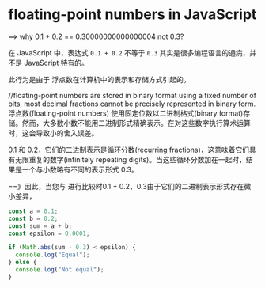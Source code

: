 # floating-point numbers in JavaScript
==> why 0.1 + 0.2 == 0.30000000000000004 not 0.3?

在 JavaScript 中，表达式 `0.1 + 0.2` 不等于 `0.3` 其实是很多编程语言的通病，并不是 JavaScript 特有的。

此行为是由于 浮点数在计算机中的表示和存储方式引起的。

//floating-point numbers are stored in binary format using a fixed number of bits, most decimal fractions cannot be precisely represented in binary form. 
浮点数(floating-point numbers) 使用固定位数以二进制格式(binary format)存储。然而，大多数小数不能用二进制形式精确表示。在对这些数字执行算术运算时，这会导致小的舍入误差。

0.1 和 0.2，它们的二进制表示是循环分数(recurring fractions)，这意味着它们具有无限重复的数字(infinitely repeating digits)。当这些循环分数加在一起时，结果是一个与小数略有不同的表示形式 0.3。

==》因此，当您与 进行比较时0.1 + 0.2，0.3由于它们的二进制表示形式存在微小差异，

```JavaScript
const a = 0.1;
const b = 0.2;
const sum = a + b;
const epsilon = 0.0001;

if (Math.abs(sum - 0.3) < epsilon) {
  console.log("Equal");
} else {
  console.log("Not equal");
}
```
